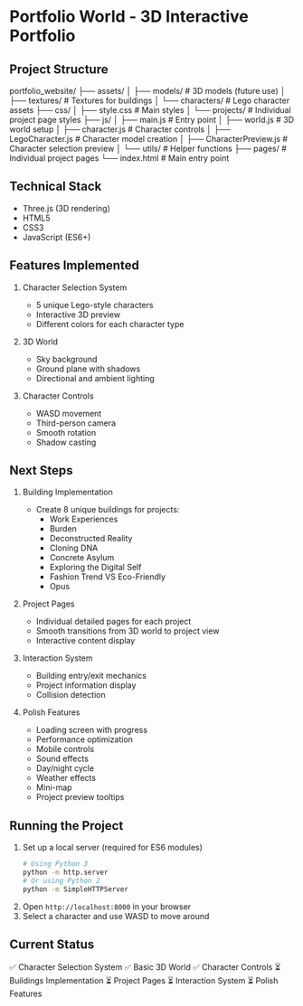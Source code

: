 # Portfolio World - 3D Interactive Portfolio

## Project Structure
portfolio_website/
├── assets/
│   ├── models/         # 3D models (future use)
│   ├── textures/       # Textures for buildings
│   └── characters/     # Lego character assets
├── css/
│   ├── style.css      # Main styles
│   └── projects/      # Individual project page styles
├── js/
│   ├── main.js        # Entry point
│   ├── world.js       # 3D world setup
│   ├── character.js   # Character controls
│   ├── LegoCharacter.js # Character model creation
│   ├── CharacterPreview.js # Character selection preview
│   └── utils/         # Helper functions
├── pages/             # Individual project pages
└── index.html         # Main entry point

## Technical Stack
- Three.js (3D rendering)
- HTML5
- CSS3
- JavaScript (ES6+)

## Features Implemented
1. Character Selection System
   - 5 unique Lego-style characters
   - Interactive 3D preview
   - Different colors for each character type

2. 3D World
   - Sky background
   - Ground plane with shadows
   - Directional and ambient lighting

3. Character Controls
   - WASD movement
   - Third-person camera
   - Smooth rotation
   - Shadow casting

## Next Steps
1. Building Implementation
   - Create 8 unique buildings for projects:
     - Work Experiences
     - Burden
     - Deconstructed Reality
     - Cloning DNA
     - Concrete Asylum
     - Exploring the Digital Self
     - Fashion Trend VS Eco-Friendly
     - Opus

2. Project Pages
   - Individual detailed pages for each project
   - Smooth transitions from 3D world to project view
   - Interactive content display

3. Interaction System
   - Building entry/exit mechanics
   - Project information display
   - Collision detection

4. Polish Features
   - Loading screen with progress
   - Performance optimization
   - Mobile controls
   - Sound effects
   - Day/night cycle
   - Weather effects
   - Mini-map
   - Project preview tooltips

## Running the Project
1. Set up a local server (required for ES6 modules)
   ```bash
   # Using Python 3
   python -m http.server
   # Or using Python 2
   python -m SimpleHTTPServer
   ```
2. Open `http://localhost:8000` in your browser
3. Select a character and use WASD to move around

## Current Status
✅ Character Selection System
✅ Basic 3D World
✅ Character Controls
⏳ Buildings Implementation
⏳ Project Pages
⏳ Interaction System
⏳ Polish Features
